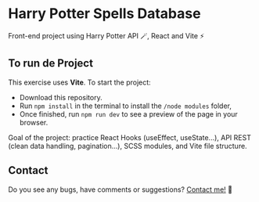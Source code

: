 # Harry Potter Spells Database
Front-end project using Harry Potter API 🪄, React and Vite ⚡

## To run de Project

This exercise uses **Vite**. To start the project:

- Download this repository.
- Run `npm install` in the terminal to install the `/node modules` folder,
- Once finished, run `npm run dev` to see a preview of the page in your browser.

Goal of the project: practice React Hooks (useEffect, useState...), API REST (clean data handling, pagination...), SCSS modules, and Vite file structure.

## Contact
Do you see any bugs, have comments or suggestions? [Contact me!](https://github.com/masarom)
🌱